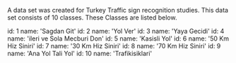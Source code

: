 A data set was created for Turkey Traffic sign recognition studies. This data set consists of 10 classes.
These Classes are listed below.

id: 1
name: 'Sagdan Git'
id: 2
name: 'Yol Ver'
id: 3
name: 'Yaya Gecidi'
id: 4
name: 'ileri ve Sola Mecburi Don'
id: 5
name: 'Kasisli Yol'
id: 6
name: '50 Km Hiz Siniri'
id: 7
name: '30 Km Hiz Siniri'
id: 8
name: '70 Km Hiz Siniri'
id: 9
name: 'Ana Yol Tali Yol'
id: 10
name: 'Trafikisiklari'


 
